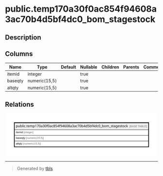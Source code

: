 # public.temp170a30f0ac854f94608a3ac70b4d5bf4dc0_bom_stagestock

## Description

## Columns

| Name | Type | Default | Nullable | Children | Parents | Comment |
| ---- | ---- | ------- | -------- | -------- | ------- | ------- |
| itemid | integer |  | true |  |  |  |
| baseqty | numeric(15,5) |  | true |  |  |  |
| altqty | numeric(15,5) |  | true |  |  |  |

## Relations

![er](public.temp170a30f0ac854f94608a3ac70b4d5bf4dc0_bom_stagestock.svg)

---

> Generated by [tbls](https://github.com/k1LoW/tbls)
